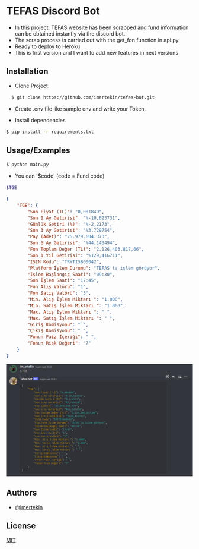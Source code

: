 
# TEFAS Discord Bot

- In this project, TEFAS website has been scrapped and fund information can be obtained instantly via the discord bot.
- The scrap process is carried out with the get_fon function in api.py.
- Ready to deploy to Heroku
- This is first version and I want to add new features in next versions

## Installation

- Clone Project.

```bash
  $ git clone https://github.com/imertekin/tefas-bot.git
```
- Create .env file like sample env and write your Token.

- Install dependencies

```bash
$ pip install -r requirements.txt
```

## Usage/Examples

```bash
$ python main.py
```
- You can '$code' (code = Fund code)

```bash
$TGE
```

```json
{
    "TGE": {
        "Son Fiyat (TL)": "0,081849",
        "Son 1 Ay Getirisi": "%-10,623731",
        "Günlük Getiri (%)": "%-2,2173",
        "Son 3 Ay Getirisi": "%3,729754",
        "Pay (Adet)": "25.979.604.373",
        "Son 6 Ay Getirisi": "%44,143494",
        "Fon Toplam Değer (TL)": "2.126.403.817,06",
        "Son 1 Yıl Getirisi": "%129,416711",
        "ISIN Kodu": "TRYTISB00042",
        "Platform İşlem Durumu": "TEFAS'ta işlem görüyor",
        "İşlem Başlangıç Saati": "09:30",
        "Son İşlem Saati": "17:45",
        "Fon Alış Valörü": "1",
        "Fon Satış Valörü": "3",
        "Min. Alış İşlem Miktarı ": "1.000",
        "Min. Satış İşlem Miktarı ": "1.000",
        "Max. Alış İşlem Miktarı ": " ",
        "Max. Satış İşlem Miktarı ": " ",
        "Giriş Komisyonu": " ",
        "Çıkış Komisyonu": " ",
        "Fonun Faiz İçeriği": " ",
        "Fonun Risk Değeri": "7"
    }
}
```
![](/images/img.png)
## Authors

- [@imertekin](https://www.github.com/imertekin)


## License

[MIT](https://choosealicense.com/licenses/mit/)

